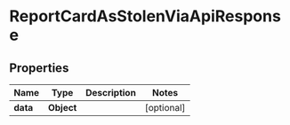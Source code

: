 

# ReportCardAsStolenViaApiResponse


## Properties

| Name | Type | Description | Notes |
|------------ | ------------- | ------------- | -------------|
|**data** | **Object** |  |  [optional] |



